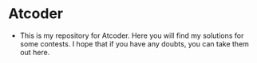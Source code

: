 # Atcoder

- This is my repository for Atcoder. Here you will find my solutions for some contests. I hope that if you have any doubts, you can take them out here.
